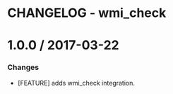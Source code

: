 # CHANGELOG - wmi_check

1.0.0 / 2017-03-22
==================

### Changes

* [FEATURE] adds wmi_check integration.
